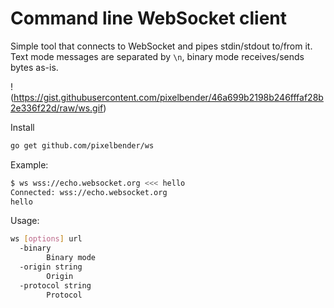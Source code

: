 # Command line WebSocket client

Simple tool that connects to WebSocket and pipes stdin/stdout to/from it.<br/>
Text mode messages are separated by `\n`, binary mode receives/sends bytes as-is.

!(https://gist.githubusercontent.com/pixelbender/46a699b2198b246fffaf28b2e336f22d/raw/ws.gif)

Install

```sh
go get github.com/pixelbender/ws
```

Example:

```sh
$ ws wss://echo.websocket.org <<< hello
Connected: wss://echo.websocket.org
hello
```

Usage:

```sh
ws [options] url
  -binary
    	Binary mode
  -origin string
    	Origin
  -protocol string
    	Protocol
```
